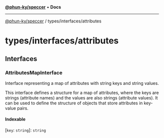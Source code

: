 [**@phun-ky/speccer**](../../README.md) • **Docs**

***

[@phun-ky/speccer](../../README.md) / types/interfaces/attributes

# types/interfaces/attributes

## Interfaces

### AttributesMapInterface

Interface representing a map of attributes with string keys and string values.

This interface defines a structure for a map of attributes, where the keys are
strings (attribute names) and the values are also strings (attribute values).
It can be used to define the structure of objects that store attributes in
key-value pairs.

#### Indexable

 \[`key`: `string`\]: `string`

